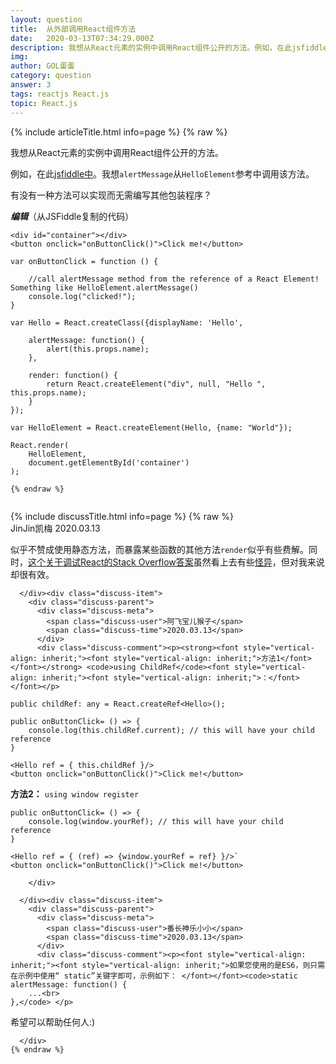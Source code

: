 ```yaml
---
layout: question
title:  从外部调用React组件方法
date:   2020-03-13T07:34:29.000Z
description: 我想从React元素的实例中调用React组件公开的方法。例如，在此jsfiddle中。我想alertMessage从HelloElement参考中调...
img: 
author: GOL蛋蛋
category: question
answer: 3
tags: reactjs React.js
topic: React.js
---
```

<div class="article-root">
  <div class="article">
    {% include articleTitle.html info=page %}
    {% raw %}
    <div class="article-content"><p><font style="vertical-align: inherit;"><font style="vertical-align: inherit;">我想从React元素的实例中调用React组件公开的方法。</font></font></p>

<p><font style="vertical-align: inherit;"><font style="vertical-align: inherit;">例如，在此</font></font><a href="https://jsfiddle.net/r6r8cp3z/" rel="noreferrer"><font style="vertical-align: inherit;"><font style="vertical-align: inherit;">jsfiddle中</font></font></a><font style="vertical-align: inherit;"><font style="vertical-align: inherit;">。</font><font style="vertical-align: inherit;">我想</font></font><code>alertMessage</code><font style="vertical-align: inherit;"><font style="vertical-align: inherit;">从</font></font><code>HelloElement</code><font style="vertical-align: inherit;"><font style="vertical-align: inherit;">参考中</font><font style="vertical-align: inherit;">调用该</font><font style="vertical-align: inherit;">方法</font><font style="vertical-align: inherit;">。</font></font></p>

<p><font style="vertical-align: inherit;"><font style="vertical-align: inherit;">有没有一种方法可以实现而无需编写其他包装程序？</font></font></p>

<p><strong><em><font style="vertical-align: inherit;"><font style="vertical-align: inherit;">编辑</font></font></em></strong><font style="vertical-align: inherit;"><font style="vertical-align: inherit;">（从JSFiddle复制的代码）</font></font></p>

<pre class="lang-html prettyprint-override"><code>&lt;div id="container"&gt;&lt;/div&gt;<font></font>
&lt;button onclick="onButtonClick()"&gt;Click me!&lt;/button&gt;<font></font>
</code></pre>

<pre class="lang-js prettyprint-override"><code>var onButtonClick = function () {<font></font>
<font></font>
    //call alertMessage method from the reference of a React Element! Something like HelloElement.alertMessage()<font></font>
    console.log("clicked!");<font></font>
}<font></font>
<font></font>
var Hello = React.createClass({displayName: 'Hello',<font></font>
<font></font>
    alertMessage: function() {<font></font>
        alert(this.props.name);                             <font></font>
    },<font></font>
<font></font>
    render: function() {<font></font>
        return React.createElement("div", null, "Hello ", this.props.name);<font></font>
    }<font></font>
});<font></font>
<font></font>
var HelloElement = React.createElement(Hello, {name: "World"});<font></font>
<font></font>
React.render(<font></font>
    HelloElement,<font></font>
    document.getElementById('container')<font></font>
);<font></font>
</code></pre></div>
    {% endraw %}
  </div>
  <p style="height: 0;width:0;overflow: hidden;"> 第1391篇《从外部调用React组件方法》来自Winter(https://github.com/aiyld/aiyld.github.io)的站点</p>
  <div class="discuss-wrapper">
    {% include discussTitle.html info=page %}
    {% raw %}
    <div class="discuss-item">
        <div class="discuss-parent">
          <div class="discuss-meta">
            <span class="discuss-user">JinJin凯梅</span>
            <span class="discuss-time">2020.03.13</span>
          </div>
          <div class="discuss-comment"><p><font style="vertical-align: inherit;"><font style="vertical-align: inherit;">似乎不赞成使用静态方法，而暴露某些函数的其他方法</font></font><code>render</code><font style="vertical-align: inherit;"><font style="vertical-align: inherit;">似乎</font><font style="vertical-align: inherit;">有些</font><font style="vertical-align: inherit;">费解。</font><font style="vertical-align: inherit;">同时，</font></font><a href="https://stackoverflow.com/a/39165137/210173"><font style="vertical-align: inherit;"><font style="vertical-align: inherit;">这个关于调试React的Stack Overflow答案</font></font></a><font style="vertical-align: inherit;"><font style="vertical-align: inherit;">虽然看上去有些</font><a href="https://stackoverflow.com/a/39165137/210173"><font style="vertical-align: inherit;">怪异</font></a><font style="vertical-align: inherit;">，但对我来说却很有效。</font></font></p></div>
        </div>
        
      </div><div class="discuss-item">
        <div class="discuss-parent">
          <div class="discuss-meta">
            <span class="discuss-user">阿飞宝儿猴子</span>
            <span class="discuss-time">2020.03.13</span>
          </div>
          <div class="discuss-comment"><p><strong><font style="vertical-align: inherit;"><font style="vertical-align: inherit;">方法1</font></font></strong> <code>using ChildRef</code><font style="vertical-align: inherit;"><font style="vertical-align: inherit;">：</font></font></p>

<pre><code>public childRef: any = React.createRef&lt;Hello&gt;();<font></font>
<font></font>
public onButtonClick= () =&gt; {<font></font>
    console.log(this.childRef.current); // this will have your child reference<font></font>
}<font></font>
<font></font>
&lt;Hello ref = { this.childRef }/&gt;<font></font>
&lt;button onclick="onButtonClick()"&gt;Click me!&lt;/button&gt;<font></font>
</code></pre>

<p><strong><font style="vertical-align: inherit;"><font style="vertical-align: inherit;">方法2：</font></font></strong> <code>using window register</code></p>

<pre><code>public onButtonClick= () =&gt; {<font></font>
    console.log(window.yourRef); // this will have your child reference<font></font>
}<font></font>
<font></font>
&lt;Hello ref = { (ref) =&gt; {window.yourRef = ref} }/&gt;`<font></font>
&lt;button onclick="onButtonClick()"&gt;Click me!&lt;/button&gt;<font></font>
</code></pre></div>
        </div>
        
      </div><div class="discuss-item">
        <div class="discuss-parent">
          <div class="discuss-meta">
            <span class="discuss-user">番长神乐小小</span>
            <span class="discuss-time">2020.03.13</span>
          </div>
          <div class="discuss-comment"><p><font style="vertical-align: inherit;"><font style="vertical-align: inherit;">如果您使用的是ES6，则只需在示例中使用“ static”关键字即可，示例如下： </font></font><code>static alertMessage: function() {
        ...<br>
    },</code> </p>

<p><font style="vertical-align: inherit;"><font style="vertical-align: inherit;">希望可以帮助任何人:)</font></font></p></div>
        </div>
        
      </div>
    {% endraw %}
  </div>
<div>

